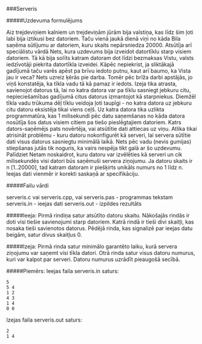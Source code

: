 ###Serveris
 
#####Uzdevuma formulējums
 
Aiz trejdeviņiem kalniem un trejdeviņām jūrām bija valstiņa, kas līdz šim ļoti labi bija iztikusi bez datoriem. Taču vienā jaukā dienā viņi no kāda Bila saņēma sūtījumu ar datoriem, kuru skaits nepārsniedza 20000. Atsūtīja arī speciālistu vārdā Nets, kura uzdevums bija izveidot datortīklu starp visiem datoriem. Tā kā bija solīts katram datoram dot līdzi bezmaksas Vistu, valsts iedzīvotāji piekrita datortīkla izveidei. Kāpēc nepiekrist, ja sliktākajā gadījumā taču varēs apēst pa brīvu iedoto putnu, kaut arī baumo, ka Vista jau ir veca?
Nets uzreiz ķērās pie darba. Tomēr pēc brīža darbi apstājās, jo viņš konstatēja, ka tīkla vadu tā kā pamaz ir iedots. Izeja tika atrasta, savienojot datorus tā, lai no katra datora var pa tīklu sasniegt jebkuru citu, nepieciešamības gadījumā citus datorus izmantojot kā starpniekus. Diemžēl tīkla vadu trūkuma dēļ tīklu veidoja ļoti taupīgi - no katra datora uz jebkuru citu datoru eksistēja tikai viens ceļš.
Uz katra datora tika uzlikta programmatūra, kas 1 milisekundi pēc datu  saņemšanas no kāda datora nosūtīja šos datus visiem citiem pa tiešo pieslēgtajiem datoriem. Katrs dators-saņēmējs pats novērtēja, vai atsūtītie dati attiecas uz viņu.
Atlika tikai atrisināt problēmu - kuru datoru nokonfigurēt kā serveri, lai servera sūtītie dati visus datorus sasniegtu minimālā laikā. Nets pēc vadu (nevis gumijas) stiepšanas jutās tik noguris, ka vairs nespēja tikt galā ar šo uzdevumu. Palīdziet Netam noskaidrot, kuru datoru var izvēlēties kā serveri un cik milisekundēs visi datori būs saņēmuši servera ziņojumu.
Ja datoru skaits ir n [1..20000], tad katram datoram ir piešķirts unikāls numurs no 1 līdz n. Ieejas dati vienmēr ir korekti saskaņā ar specifikāciju.
 
#####Failu vārdi
 
serveris.c vai serveris.cpp, vai serveris.pas - programmas tekstam
serveris.in - ieejas dati
serveris.out - izpildes rezultāts
 
#####Ieeja:
Pirmā rindiņa satur atsūtīto datoru skaitu.
Nākošajās rindās ir doti visi tiešie savienojumi starp datoriem. Katrā rindā ir tieši divi skaitļi, kas nosaka tieši savienotos datorus.
Pēdējā rinda, kas signalizē par ieejas datu beigām, satur divus skaitļus 0.
 
#####Izeja:
Pirmā rinda satur minimālo garantēto laiku, kurā servera ziņojumu var saņemt visi tīkla datori.
Otrā rinda satur visus datoru numurus, kuri var kalpot par serveri. Datoru numurus uzrādīt pieaugošā secībā.
 
#####Piemērs:
Ieejas faila serveris.in saturs:
``` 
5
5 4
1 2
4 3
1 4
0 0
 ```
Izejas faila serveris.out saturs:
 ```
2
1 4
```
